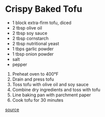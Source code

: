 # Crispy Baked Tofu

* 1 block extra-firm tofu, diced
* 2 tbsp olive oil
* 2 tbsp soy sauce
* 2 tbsp cornstarch
* 2 tbsp nutritional yeast
* 1 tbps garlic powder
* 1 tbsp onion powder
* salt
* pepper

1. Preheat oven to 400°F
1. Drain and press tofu
1. Toss tofu with olive oil and soy sauce
1. Combine dry ingredients and toss with tofu
1. Line baking pan with parchment paper
1. Cook tofu for 30 minutes

[source](https://cookieandkate.com/2016/how-to-make-crispy-baked-tofu/)
